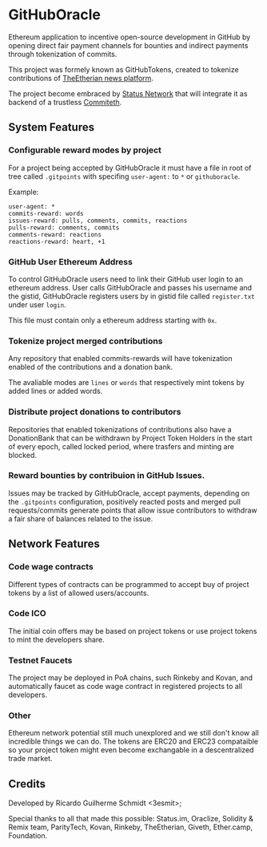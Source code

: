 # GitHubOracle

Ethereum application to incentive open-source development in GitHub by opening direct fair payment channels for bounties and indirect payments through tokenization of commits.

This project was formely known as GitHubTokens, created to tokenize contributions of [TheEtherian news platform](https://etherian.world/).

The project become embraced by [Status Network](status.im) that will integrate it as backend of a trustless [Commiteth](https://github.com/status-im/commiteth).

## System Features

### Configurable reward modes by project

For a project being accepted by GitHubOracle it must have a file in root of tree called `.gitpoints` with specifing `user-agent:` to `*` or `githuboracle`.

Example:

```.gitpoints
user-agent: *
commits-reward: words
issues-reward: pulls, comments, commits, reactions
pulls-reward: comments, commits
comments-reward: reactions
reactions-reward: heart, +1 

```

### GitHub User Ethereum Address

To control GitHubOracle users need to link their GitHub user login to an ethereum address. 
User calls GitHubOracle and passes his username and the gistid, GitHubOracle registers users by in gistid file called `register.txt` under user `login`.

This file must contain only a ethereum address starting with `0x`.

### Tokenize project merged contributions

Any repository that enabled commits-rewards will have tokenization enabled of the contributions and a donation bank.

The avaliable modes are `lines` or `words` that respectively mint tokens by added lines or added words.

### Distribute project donations to contributors

Repositories that enabled tokenizations of contributions also have a DonationBank that can be withdrawn by Project Token Holders in the start of every epoch, called locked period, where trasfers and minting are blocked.

### Reward bounties by contribuion in GitHub Issues.

Issues may be tracked by GitHubOracle, accept payments, depending on the `.gitpoints` configuration, positively reacted posts and merged pull requests/commits generate points that allow issue contributors to withdraw a fair share of balances related to the issue.

## Network Features

### Code wage contracts

Different types of contracts can be programmed to accept buy of project tokens by a list of allowed users/accounts.

### Code ICO

The initial coin offers may be based on project tokens or use project tokens to mint the developers share.

### Testnet Faucets

The project may be deployed in PoA chains, such Rinkeby and Kovan, and automatically faucet as code wage contract in registered projects to all developers.

### Other

Ethereum network potential still much unexplored and we still don't know all incredible things we can do. The tokens are ERC20 and ERC23 compataible so your project token might even become exchangable in a descentralized trade market.

## Credits

Developed by Ricardo Guilherme Schmidt <3esmit>;

Special thanks to all that made this possible: Status.im, Oraclize, Solidity & Remix team, ParityTech, Kovan, Rinkeby, TheEtherian, Giveth, Ether.camp, Foundation.